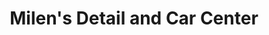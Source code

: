 ---
title: "Milen's Detail and Car Center"
url: /oliver-springs/milens-detail-and-car-center/
shop: Autowerkstatt
---
